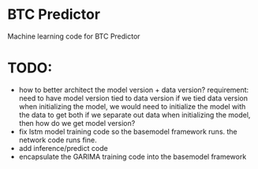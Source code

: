 # BTC Predictor

Machine learning code for BTC Predictor

# TODO:
- how to better architect the model version + data version?
    requirement: need to have model version tied to data version
    if we tied data version when initializing the model, we would need to initialize the model with the data to get both
    if we separate out data when initializing the model, then how do we get model version?
- fix lstm model training code so the basemodel framework runs.  the network code runs fine.
- add inference/predict code
- encapsulate the GARIMA training code into the basemodel framework
